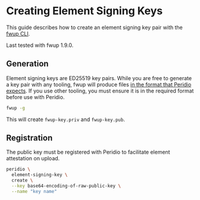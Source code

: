 # Creating Element Signing Keys

This guide describes how to create an element signing key pair with the [fwup CLI](https://github.com/fwup-home/fwup).

Last tested with fwup 1.9.0.

## Generation

Element signing keys are ED25519 key pairs. While you are free to generate a key pair with any tooling, fwup will produce files [in the format that Peridio expects](/cremini/reference/element-signing-keys#format). If you use other tooling, you must ensure it is in the required format before use with Peridio.

```sh
fwup -g
```

This will create `fwup-key.priv` and `fwup-key.pub`.

## Registration

The public key must be registered with Peridio to facilitate element attestation on upload.

```sh
peridio \
  element-signing-key \
  create \
  --key base64-encoding-of-raw-public-key \
  --name "key name"
```

